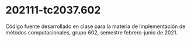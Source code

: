 # 202111-tc2037.602
Código fuente desarrollado en clase para la materia de Implementación de métodos computacionales, grupo 602, semestre febrero-junio de 2021.
